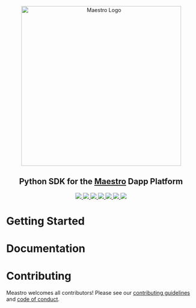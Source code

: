 <p align="center">
  <a href="https://www.gomaestro.org/">
    <img src="https://www.gomaestro.org/logos/LandingLogos/DarkLogo.svg" alt="Maestro Logo" width="425" />
  </a>
  <h2 align="center">Python SDK for the <a href="https://www.gomaestro.org/">Maestro</a> Dapp Platform</h2>
  <p align="center">
    <a href="https://python-sdk.gomaestro.org/">
      <img src="https://img.shields.io/badge/-RTD-5E5184?style=flat-square&logo=python&logoColor=white" />
    </a>
    <a href="https://docs.gomaestro.org/docs/intro">
      <img src="https://img.shields.io/badge/-Docs-blue?style=flat-square&logo=semantic-scholar&logoColor=white" />
    </a>
    <a href="https://github.com/maestro-org/python-sdk/blob/main/LICENSE">
      <img src="https://img.shields.io/github/license/maestro-org/python-sdk?style=flat-square&label=Licence" />
    </a>
    <a href="https://github.com/maestro-org/python-sdk/actions/workflows/build.yml?query=branch%3Amain">
      <img src="https://img.shields.io/github/actions/workflow/status/maestro-org/python-sdk/build.yml?style=flat-square&branch=main&label=Build" />
    </a>
    <a href="./CONTRIBUTING.md">
      <img src="https://img.shields.io/badge/PRs-welcome-brightgreen.svg?style=flat-square" />
    </a>
    <a href="https://twitter.com/GoMaestroOrg">
      <img src="https://img.shields.io/badge/-%40GoMaestroOrg-F3F1EF?style=flat-square&logo=twitter&logoColor=1D9BF0" />
    </a>
    <a href="https://discord.gg/ES2rDhBJt3">
      <img src="https://img.shields.io/badge/-Discord-414EEC?style=flat-square&logo=discord&logoColor=white" />
    </a>
  </p>
</p>

# Getting Started

# Documentation

# Contributing

Meastro welcomes all contributors! Please see our [contributing guidelines](CONTRIBUTING.md) and [code of conduct](CODE_OF_CONDUCT.md).
